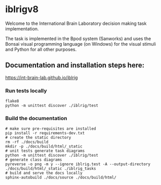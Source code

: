 # iblrigv8

Welcome to the International Brain Laboratory decision making task implementation.

The task is implemented in the Bpod system (Sanworks) and uses the Bonsai visual programming language (on Windows) for the visual stimuli and Python for all other purposes.


## Documentation and installation steps here:
https://int-brain-lab.github.io/iblrig



### Run tests locally
```shell
flake8
python -m unittest discover ./iblrig/test
```

### Build the documentation
```shell
# make sure pre-requisites are installed
pip install -r requirements-dev.txt
# create the static directory
rm -rf ./docs/build
mkdir -p ./docs/build/html/_static
# unit tests generate task diagrams
python -m unittest discover ./iblrig/test
# generate class diagrams
pyreverse -o png -m y --ignore iblrig.test -A --output-directory ./docs/build/html/_static ./iblrig_tasks
# build and serve the docs locally
sphinx-autobuild ./docs/source ./docs/build/html/
```
